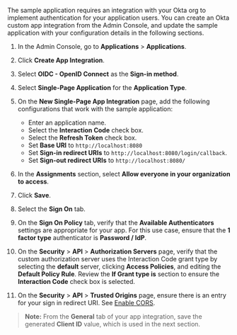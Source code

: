 The sample application requires an integration with your Okta org to implement authentication for your application users. You can create an Okta custom app integration from the Admin Console, and update the sample application with your configuration details in the following sections.

1. In the Admin Console, go to **Applications** > **Applications**.
1. Click **Create App Integration**.
1. Select **OIDC - OpenID Connect** as the **Sign-in method**.
1. Select **Single-Page Application** for the **Application Type**.
1. On the **New Single-Page App Integration** page, add the following configurations that work with the sample application:

   * Enter an application name.
   * Select the **Interaction Code** check box.
   * Select the **Refresh Token** check box.
   * Set **Base URI** to `http://localhost:8080`
   * Set **Sign-in redirect URIs** to `http://localhost:8080/login/callback`.
   * Set **Sign-out redirect URIs** to `http://localhost:8080/`

1. In the **Assignments** section, select **Allow everyone in your organization to access**.
1. Click **Save**.
1. Select the **Sign On** tab.
1. On the **Sign On Policy** tab, verify that the **Available Authenticators** settings are appropriate for your app. For this use case, ensure that the **1 factor type** authenticator is **Password / IdP**.
1. On the **Security** > **API** > **Authorization Servers** page, verify that the custom authorization server uses the Interaction Code grant type by selecting the **default** server, clicking **Access Policies**, and editing the **Default Policy Rule**. Review the **If Grant type is** section to ensure the **Interaction Code** check box is selected.
1. On the **Security** > **API** > **Trusted Origins** page, ensure there is an entry for your sign in redirect URI. See [Enable CORS](/docs/guides/enable-cors/).

> **Note:** From the **General** tab of your app integration, save the generated **Client ID** value, which is used in the next section.
